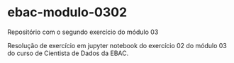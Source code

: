 # ebac-modulo-0302
Repositório com o segundo exercício do módulo 03

Resolução de exercício em jupyter notebook do exercício 02 do módulo 03 do curso de Cientista de Dados da EBAC.
